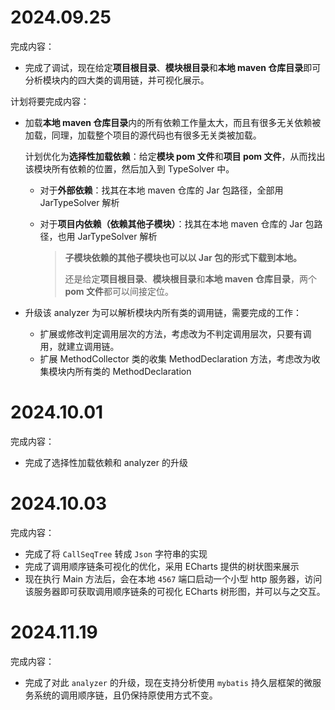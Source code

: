 # 2024.09.25

完成内容：

- 完成了调试，现在给定**项目根目录**、**模块根目录**和**本地 maven 仓库目录**即可分析模块内的四大类的调用链，并可视化展示。

计划将要完成内容：

- 加载**本地 maven 仓库目录**内的所有依赖工作量太大，而且有很多无关依赖被加载，同理，加载整个项目的源代码也有很多无关类被加载。

  计划优化为**选择性加载依赖**：给定**模块 pom 文件**和**项目 pom 文件**，从而找出该模块所有依赖的位置，然后加入到 TypeSolver 中。

  - 对于**外部依赖**：找其在本地 maven 仓库的 Jar 包路径，全部用 JarTypeSolver 解析

  - 对于**项目内依赖（依赖其他子模块）**：找其在本地 maven 仓库的 Jar 包路径，也用 JarTypeSolver 解析

    > **子模块依赖的其他子模块也可以以 Jar 包的形式下载到本地。**
    >
    > 还是给定**项目根目录**、**模块根目录**和**本地 maven 仓库目录**，两个 **pom 文件**都可以间接定位。

- 升级该 analyzer 为可以解析模块内所有类的调用链，需要完成的工作：

  - 扩展或修改判定调用层次的方法，考虑改为不判定调用层次，只要有调用，就建立调用链。
  - 扩展 MethodCollector 类的收集 MethodDeclaration 方法，考虑改为收集模块内所有类的 MethodDeclaration

# 2024.10.01

完成内容：

- 完成了选择性加载依赖和 analyzer 的升级

# 2024.10.03

完成内容：

- 完成了将 `CallSeqTree` 转成 `Json` 字符串的实现
- 完成了调用顺序链条可视化的优化，采用 ECharts 提供的树状图来展示
- 现在执行 Main 方法后，会在本地 `4567` 端口启动一个小型 http 服务器，访问该服务器即可获取调用顺序链条的可视化 ECharts 树形图，并可以与之交互。

# 2024.11.19

完成内容：

- 完成了对此 `analyzer` 的升级，现在支持分析使用 `mybatis` 持久层框架的微服务系统的调用顺序链，且仍保持原使用方式不变。